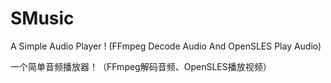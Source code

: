 # SMusic

A Simple Audio Player ! (FFmpeg Decode Audio And OpenSLES Play Audio)

一个简单音频播放器！（FFmpeg解码音频、OpenSLES播放视频）
